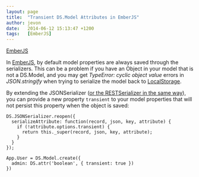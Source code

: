 ```yaml
---
layout: page
title:  "Transient DS.Model Attributes in EmberJS"
author: jevon
date:   2014-06-12 15:13:47 +1200
tags:   [EmberJS]
---
```


[EmberJS](EmberJS.md)

In [EmberJS](EmberJS.md), by default model properties are always saved through the serializers. This can be a problem if you have an Object in your model that is not a DS.Model, and you may get _TypeError: cyclic object value_ errors in _JSON.stringify_ when trying to serialize the model back to [LocalStorage](localstorage.md).

By extending the JSONSerializer (<a href="https://github.com/emberjs/data/pull/303">or the RESTSerializer in the same way</a>), you can provide a new property `transient` to your model properties that will not persist this property when the object is saved:

```
DS.JSONSerializer.reopen({
  serializeAttribute: function(record, json, key, attribute) {
    if (!attribute.options.transient) {
      return this._super(record, json, key, attribute);
    }
  }
});

App.User = DS.Model.create({
  admin: DS.attr('boolean', { transient: true })
})
```
